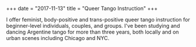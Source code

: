 +++
date = "2017-11-13"
title = "Queer Tango Instruction"
+++

I offer feminist, body-positive and trans-positive queer tango instruction for beginner-level individuals, couples, and groups. I've been studying and dancing Argentine tango for more than three years, both locally and on urban scenes including Chicago and NYC. 

